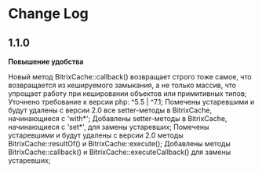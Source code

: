 # Change Log

## 1.1.0

**Повышение удобства**

Новый метод BitrixCache::callback() возвращает строго тоже самое, что возвращается из кешируемого замыкания, 
а не только массив, что упрощает работу при кешировании объектов или примитивных типов;
Уточнено требование к версии php: ^5.5 | ^7.1;
Помечены устаревшими и будут удалены с версии 2.0 все setter-методы в BitrixCache, начинающиеся с 'with*';
Добавлены setter-методы в BitrixCache, начинающиеся с 'set*', для замены устаревших;
Помечены устаревшими и будут удалены с версии 2.0 методы BitrixCache::resultOf() и BitrixCache::execute();
Добавлены методы BitrixCache::callback() и BitrixCache::executeCallback() для замены устаревших;
